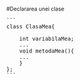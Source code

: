 #Declararea unei clase
<pre>
```
class ClasaMea{ <br/>
	int variabilaMea;
	...
	void metodaMea(){
	...
	}
};
```
</pre>
